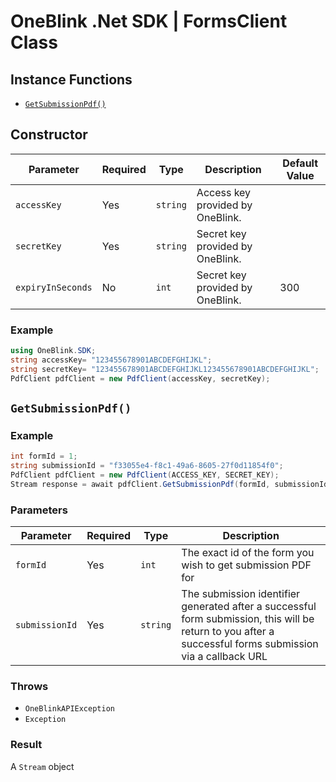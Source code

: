 # OneBlink .Net SDK | FormsClient Class

## Instance Functions

- [`GetSubmissionPdf()`](#getSubmissionpdf)

## Constructor

| Parameter         | Required | Type     | Description                      | Default Value |
| ----------------- | -------- | -------- | -------------------------------- | ------------- |
| `accessKey`       | Yes      | `string` | Access key provided by OneBlink. |               |
| `secretKey`       | Yes      | `string` | Secret key provided by OneBlink. |               |
| `expiryInSeconds` | No       | `int`    | Secret key provided by OneBlink. | 300           |

### Example

```c#
using OneBlink.SDK;
string accessKey= "123455678901ABCDEFGHIJKL";
string secretKey= "123455678901ABCDEFGHIJKL123455678901ABCDEFGHIJKL";
PdfClient pdfClient = new PdfClient(accessKey, secretKey);
```

## `GetSubmissionPdf()`

### Example

```c#
int formId = 1;
string submissionId = "f33055e4-f8c1-49a6-8605-27f0d11854f0";
PdfClient pdfClient = new PdfClient(ACCESS_KEY, SECRET_KEY);
Stream response = await pdfClient.GetSubmissionPdf(formId, submissionId);
```

### Parameters

| Parameter      | Required | Type     | Description                                                                                                                                               |
| -------------- | -------- | -------- | --------------------------------------------------------------------------------------------------------------------------------------------------------- |
| `formId`       | Yes      | `int`    | The exact id of the form you wish to get submission PDF for                                                                                               |
| `submissionId` | Yes      | `string` | The submission identifier generated after a successful form submission, this will be return to you after a successful forms submission via a callback URL |

### Throws

- `OneBlinkAPIException`
- `Exception`

### Result

A `Stream` object
